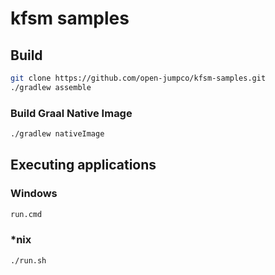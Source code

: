 # kfsm samples

## Build

```bash
git clone https://github.com/open-jumpco/kfsm-samples.git
./gradlew assemble
```

### Build Graal Native Image

```bash
./gradlew nativeImage 
```

## Executing applications

### Windows
```cmd
run.cmd
```

### *nix
```bash
./run.sh
```


